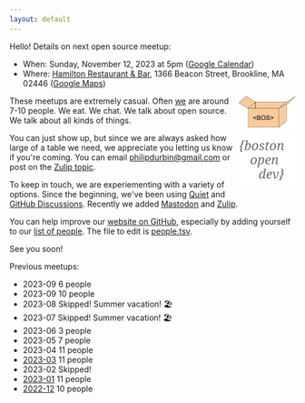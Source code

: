 ```yaml
---
layout: default
---
```


Hello! Details on next open source meetup:

- When: Sunday, November 12, 2023 at 5pm ([Google Calendar][])
- Where: [Hamilton Restaurant & Bar][], 1366 Beacon Street, Brookline, MA 02446 ([Google Maps][])

[Google Calendar]: https://www.google.com/calendar/event?eid=MHRqdjFpMzJjYnM3ZmtvcGZ0azA0dGtraGQgcGhpbGlwZHVyYmluQG0&ctz=America/New_York
[Hamilton Restaurant & Bar]: https://hamiltonbrookline.com
[Google Maps]: https://goo.gl/maps/Xn9q3wVHF5Q4jJsZA

<img src="images/logo-box.svg" width="100" align="right">

These meetups are extremely casual. Often [we](https://bostonopen.github.io/people) are around 7-10 people. We eat. We chat. We talk about open source. We talk about all kinds of things.

<img src="images/logo.svg" width="100" align="right">

You can just show up, but since we are always asked how large of a table we need, we appreciate you letting us know if you're coming. You can email <philipdurbin@gmail.com> or post on the [Zulip topic][].

[Zulip topic]: https://osdc.zulipchat.com/#narrow/stream/406743-boston/topic/2023-10.20meetup/near/394214504

To keep in touch, we are experiementing with a variety of options. Since the beginning, we've been using [Quiet][] and [GitHub Discussions][]. Recently we added <a rel="me" href="https://floss.social/@bostonopen">Mastodon</a> and [Zulip][].

[Quiet]: https://github.com/TryQuiet/quiet
[GitHub Discussions]: https://github.com/orgs/bostonopen/discussions
[Zulip]: https://osdc.zulipchat.com/#narrow/stream/406743-boston

You can help improve our [website on GitHub][], especially by adding yourself to our [list of people][]. The file to edit is [people.tsv][].

See you soon!

[website on GitHub]: https://github.com/bostonopen/bostonopen.github.io
[list of people]: https://bostonopen.github.io/people
[people.tsv]: https://github.com/bostonopen/people/blob/main/people.tsv

Previous meetups:

- 2023-09 6 people
- 2023-09 10 people
- 2023-08 Skipped! Summer vacation! 🏖️
- 2023-07 Skipped! Summer vacation! 🏖️
- 2023-06 3 people
- 2023-05 7 people
- 2023-04 11 people
- [2023-03](http://blog.greptilian.com/2023/02/17/open-source-meetup-in-brookline-3/) 11 people
- 2023-02 Skipped!
- [2023-01](http://blog.greptilian.com/2023/01/03/open-source-meetup-in-brookline-2/) 11 people
- [2022-12](http://blog.greptilian.com/2022/12/10/open-source-meetup-in-brookline/) 10 people
